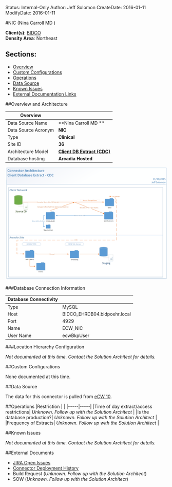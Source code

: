 Status: Internal-Only
Author: Jeff Solomon
CreateDate: 2016-01-11
ModifyDate: 2016-01-11


#NIC (Nina Carroll MD )

**Client(s)**: [BIDCO](../BIDCO.md)  
**Density Area**: Northeast   

## Sections:
* [Overview](#overview-and-architecture)
* [Custom Configurations](#custom-configurations)
* [Operations](#operations)
* [Data Source](#data-source)
* [Known Issues](#known-issues)
* [External Documentation Links](#external-documents)

##Overview and Architecture

| Overview ||
|-----|-----|
| Data Source Name| **Nina Carroll MD ** |
| Data Source Acronym| **NIC** |
| Type | **Clinical** |
| Site ID | **36** |
| Architecture Model | [**Client DB Extract (CDC)**](../../Tech_Delivery/Standard-Implementations/Client-DB-Extract-CDC.md)|
| Database hosting | **Arcadia Hosted** |


<a href="../../../img/Connector-Client-DB-Extract-CDC.png">![](../../img/Connector-Client-DB-Extract-CDC.png)</a>

###Database Connection Information  

|Database Connectivity||
|-----|-----|
|Type|MySQL|
|Host|BIDCO_EHRDB04.bidpoehr.local|
|Port|4929|
|Name|ECW_NIC|
|User Name|ecwBkpUser|  


###Location Hierarchy Configuration

*Not documented at this time. Contact the Solution Architect for details.*

##Custom Configurations

None documented at this time. 

##Data Source

The data for this connector is pulled from [eCW 10](../../Tech_Delivery/EHR-Documentation/eCW.md).

##Operations
|Restriction | |
|-----|-----|
|Time of day extract/access restrictions| *Unknown. Follow up with the Solution Architect* |
|Is the database production?| *Unknown. Follow up with the Solution Architect*  |
|Frequency of Extracts| *Unknown. Follow up with the Solution Architect*  |

##Known Issues

*Not documented at this time. Contact the Solution Architect for details.*

##External Documents
- [JIRA Open Issues](https://jira.arcadiasolutions.com/issues/?jql=(labels%20%3D%20NIC%20or%20%22Data%20Source%20Acronym%22%20~%20NIC)%20and%20status%20!%3D%20Closed)
- [Connector Deployment History](https://github.com/arcadia/qdw/wiki/connector-version)
- Build Request (*Unknown. Follow up with the Solution Architect*)
- SOW (*Unknown. Follow up with the Solution Architect*)